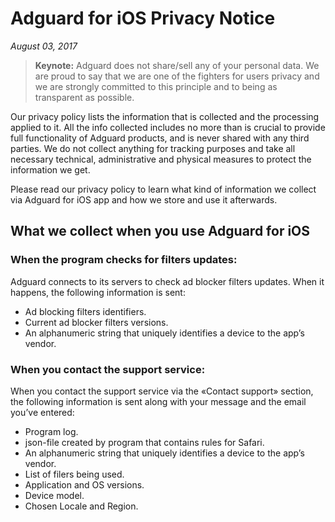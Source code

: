 # Adguard for iOS Privacy Notice
*August 03, 2017*
> **Keynote:** Adguard does not share/sell any of your personal data. We are proud to say that we are one of the fighters for users privacy and we are strongly committed to this principle and to being as transparent as possible.

Our privacy policy lists the information that is collected and the processing applied to it. All the info collected includes no more than is crucial to provide full functionality of Adguard products, and is never shared with any third parties. We do not collect anything for tracking purposes and take all necessary technical, administrative and physical measures to protect the information we get.

Please read our privacy policy to learn what kind of information we collect via Adguard for iOS app and how we store and use it afterwards.

## What we collect when you use Adguard for iOS
### When the program checks for filters updates:
Adguard connects to its servers to check ad blocker filters updates. When it happens, the following information is sent:
* Ad blocking filters identifiers.
* Current ad blocker filters versions.
* An alphanumeric string that uniquely identifies a device to the app’s vendor.

### When you contact the support service:
When you contact the support service via the «Contact support» section, the following information is sent along with your message and the email you’ve entered:
* Program log.
* json-file created by program that contains rules for Safari.
* An alphanumeric string that uniquely identifies a device to the app’s vendor.
* List of filers being used.
* Application and OS versions.
* Device model.
* Chosen Locale and Region.
